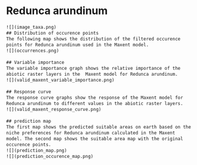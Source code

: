# Redunca arundinum 
    ![](image_taxa.png) 
    ## Distribution of occurence points 
    The following map shows the distribution of the filtered occurence points for Redunca arundinum used in the Maxent model. 
    ![](occurrences.png)
    
    ## Variable importance 
    The variable importance graph shows the relative importance of the abiotic raster layers in the  Maxent model for Redunca arundinum. 
    ![](valid_maxent_variable_importance.png)
    
    ## Response curve 
    The response curve graphs show the response of the Maxent model for Redunca arundinum to different values in the abiotic raster layers. 
    ![](valid_maxent_response_curve.png)
    
    ## prediction map 
    The first map shows the predicted suitable areas on earth based on the niche preferences for Redunca arundinum calculated in the Maxent model. The second map shows the suitable area map with the original occurence points. 
    ![](prediction_map.png)
    ![](prediction_occurence_map.png)
    
